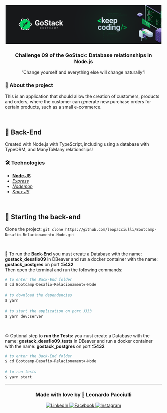<div align="center">
  <img alt="GoStack" src="./src/assets/gostack.png" width="500px" />
</div>

<h3 align="center">
  Challenge 09 of the GoStack: Database relationships in Node.js
</h3>

<p align="center">“Change yourself and everything else will change naturally”!</blockquote>


<br>

### 📝 About the project
This is an application that should allow the creation of customers, products and orders, where the customer can generate new purchase orders for certain products, such as a small e-commerce.

<br>

## 🤖 Back-End
Created with Node.js with TypeScript, including using a database with TypeORM, and ManyToMany relationships!

### 🛠 Technologies
- **[Node.JS](https://nodejs.org/en/)**
- *[Express](https://expressjs.com/pt-br/)*
- *[Nodemon](https://nodemon.io/)*
- *[Knex.JS](http://knexjs.org/)*

<br>

## 🏁 Starting the back-end
Clone the project: `git clone https://github.com/leopacciulli/Bootcamp-Desafio-Relacionamento-Node.git`

<br>

🤖 To run the **Back-End** you must create a Database with the name: **gostack_desafio09** in DBeaver and run a docker container with the name: **gostack_postgres** on port **:5432**
<br>Then open the terminal and run the following commands:

````zsh
# to enter the Back-End folder
$ cd Bootcamp-Desafio-Relacionamento-Node

# to download the dependencies
$ yarn

# to start the application on port 3333
$ yarn dev:server
````

<br>

⚙️ Optional step to **run the Tests:** you must create a Database with the name: **gostack_desafio09_tests** in DBeaver and run a docker container with the name: **gostack_postgres** on port **:5432**

````zsh
# to enter the Back-End folder
$ cd Bootcamp-Desafio-Relacionamento-Node

# to run tests
$ yarn start
````

---

<h3 align="center">
  Made with love by 💙 Leonardo Pacciulli
</h3>

<p align="center">
  <a href="https://www.linkedin.com/in/leonardo-pacciulli">
    <img alt="LinkedIn" src="https://img.shields.io/badge/LinkedIn-/in/leonardopacciulli-0e76a8?style=flat&logoColor=white&logo=linkedin">
  </a>
  <a href="https://www.facebook.com/paculli">
    <img alt="Facebook" src="https://img.shields.io/badge/Facebook-/LeonardoPacciulli-1778F2?style=flat&logoColor=white&logo=facebook">
  </a>
  <a href="https://www.instagram.com/leopacciulli/">
    <img alt="Instagram" src="https://img.shields.io/badge/Instagram-@leopacciulli-833AB4?style=flat&logoColor=white&logo=instagram">
  </a>
</p>

